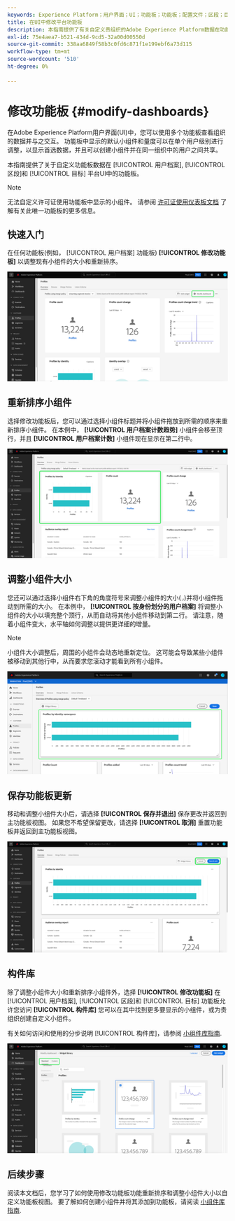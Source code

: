 ```yaml
---
keywords: Experience Platform；用户界面；UI；功能板；功能板；配置文件；区段；目标；许可证使用
title: 在UI中修改平台功能板
description: 本指南提供了有关自定义贵组织的Adobe Experience Platform数据在功能板中显示方式的分步说明。
exl-id: 75e4aea7-b521-434d-9cd5-32a00d00550d
source-git-commit: 338aa6849f58b3c0fd6c871f1e199ebf6a73d115
workflow-type: tm+mt
source-wordcount: '510'
ht-degree: 0%

---
```


# 修改功能板 {#modify-dashboards}

在Adobe Experience Platform用户界面(UI)中，您可以使用多个功能板查看组织的数据并与之交互。 功能板中显示的默认小组件和量度可以在单个用户级别进行调整，以显示首选数据，并且可以创建小组件并在同一组织中的用户之间共享。

本指南提供了关于自定义功能板数据在 [!UICONTROL 用户档案], [!UICONTROL 区段]和 [!UICONTROL 目标] 平台UI中的功能板。

>[!NOTE]
>
>无法自定义许可证使用功能板中显示的小组件。 请参阅 [许可证使用仪表板文档](../guides/license-usage.md) 了解有关此唯一功能板的更多信息。

## 快速入门

在任何功能板(例如， [!UICONTROL 用户档案] 功能板) **[!UICONTROL 修改功能板]** 以调整现有小组件的大小和重新排序。

![突出显示了“修改”功能板的“配置文件”功能板。](../images/customization/modify-dashboard.png)

## 重新排序小组件

选择修改功能板后，您可以通过选择小组件标题并将小组件拖放到所需的顺序来重新排序小组件。 在本例中， **[!UICONTROL 用户档案计数趋势]** 小组件会移至顶行，并且 **[!UICONTROL 用户档案计数]** 小组件现在显示在第二行中。

![“用户档案”功能板中突出显示了两个重新排序的小组件。](../images/customization/move-widget.png)

## 调整小组件大小

您还可以通过选择小组件右下角的角度符号来调整小组件的大小(`⌟`)并将小组件拖动到所需的大小。 在本例中， **[!UICONTROL 按身份划分的用户档案]** 将调整小组件的大小以填充整个顶行，从而自动将其他小组件移动到第二行。 请注意，随着小组件变大，水平轴如何调整以提供更详细的增量。

>[!NOTE]
>
>小组件大小调整后，周围的小组件会动态地重新定位。 这可能会导致某些小组件被移动到其他行中，从而要求您滚动才能看到所有小组件。

![突出显示了大小调整小组件的“配置文件”功能板。](../images/customization/resize-widget.png)

## 保存功能板更新

移动和调整小组件大小后，请选择 **[!UICONTROL 保存并退出]** 保存更改并返回到主功能板视图。 如果您不希望保留更改，请选择 **[!UICONTROL 取消]** 重置功能板并返回到主功能板视图。

![同时突出显示“取消”和“保存并退出”的“配置文件”功能板。](../images/customization/save-changes.png)

## 构件库

除了调整小组件大小和重新排序小组件外，选择 **[!UICONTROL 修改功能板]** 在 [!UICONTROL 用户档案], [!UICONTROL 区段]和 [!UICONTROL 目标] 功能板允许您访问 **[!UICONTROL 构件库]** 您可以在其中找到更多要显示的小组件，或为贵组织创建自定义小组件。

有关如何访问和使用的分步说明 [!UICONTROL 构件库]，请参阅 [小组件库指南](widget-library.md).

![突出显示了“标准”和“自定义”的小组件库工作区。](../images/customization/widget-library.png)

## 后续步骤

阅读本文档后，您学习了如何使用修改功能板功能重新排序和调整小组件大小以自定义功能板视图。 要了解如何创建小组件并将其添加到功能板，请阅读 [小组件库指南](widget-library.md).
